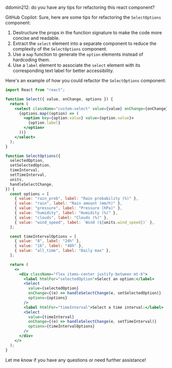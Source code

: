 ddomin212: do you have any tips for refactoring this react component?

GitHub Copilot: Sure, here are some tips for refactoring the `SelectOptions` component:

1. Destructure the props in the function signature to make the code more concise and readable.
2. Extract the `select` element into a separate component to reduce the complexity of the `SelectOptions` component.
3. Use a `map` function to generate the `option` elements instead of hardcoding them.
4. Use a `label` element to associate the `select` element with its corresponding text label for better accessibility.

Here's an example of how you could refactor the `SelectOptions` component:

```javascriptreact
import React from "react";

function Select({ value, onChange, options }) {
  return (
    <select className="custom-select" value={value} onChange={onChange}>
      {options.map((option) => (
        <option key={option.value} value={option.value}>
          {option.label}
        </option>
      ))}
    </select>
  );
}

function SelectOptions({
  selectedOption,
  setSelectedOption,
  timeInterval,
  setTimeInterval,
  units,
  handleSelectChange,
}) {
  const options = [
    { value: "rain_prob", label: "Rain probability (%)" },
    { value: "rain", label: "Rain amount (mm/h)" },
    { value: "pressure", label: "Pressure (hPa)" },
    { value: "humidity", label: "Humidity (%)" },
    { value: "clouds", label: "Clouds (%)" },
    { value: "wind_speed", label: `Wind (${units.wind_speed})` },
  ];

  const timeIntervalOptions = [
    { value: "8", label: "24h" },
    { value: "16", label: "48h" },
    { value: "all_time", label: "Daily max" },
  ];

  return (
    <>
      <div className="flex items-center justify-between mt-6">
        <label htmlFor="selectedOption">Select an option:</label>
        <Select
          value={selectedOption}
          onChange={(e) => handleSelectChange(e, setSelectedOption)}
          options={options}
        />
        <label htmlFor="timeInterval">Select a time interval:</label>
        <Select
          value={timeInterval}
          onChange={(e) => handleSelectChange(e, setTimeInterval)}
          options={timeIntervalOptions}
        />
      </div>
    </>
  );
}
``` 

Let me know if you have any questions or need further assistance!